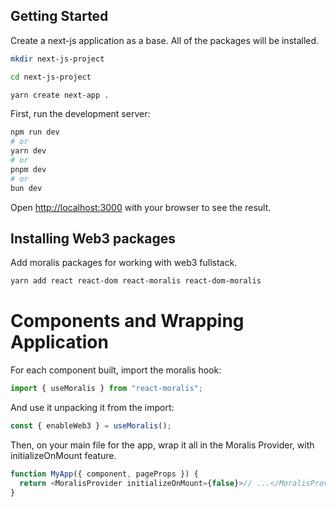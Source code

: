 ## Getting Started

Create a next-js application as a base. All of the packages will be installed.

```bash
mkdir next-js-project

cd next-js-project

yarn create next-app .

```

First, run the development server:

```bash
npm run dev
# or
yarn dev
# or
pnpm dev
# or
bun dev
```

Open [http://localhost:3000](http://localhost:3000) with your browser to see the result.

## Installing Web3 packages

Add moralis packages for working with web3 fullstack.

```bash
yarn add react react-dom react-moralis react-dom-moralis

```

# Components and Wrapping Application

For each component built, import the moralis hook:

```javascript
import { useMoralis } from "react-moralis";
```

And use it unpacking it from the import:

```javascript
const { enableWeb3 } = useMoralis();
```

Then, on your main file for the app, wrap it all in the Moralis Provider, with initializeOnMount feature.

```javascript
function MyApp({ component, pageProps }) {
  return <MoralisProvider initializeOnMount={false}>// ...</MoralisProvider>;
}
```
